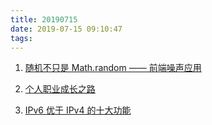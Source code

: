 ```yaml
---
title: 20190715
date: 2019-07-15 09:10:47
tags:
---
```


1. [随机不只是 Math.random —— 前端噪声应用](https://juejin.im/post/5d285648f265da1b942176d8)

2. [个人职业成长之路](https://mp.weixin.qq.com/s/-jAD9Rqd2Hh6J2I4_r0NZw)

3. [IPv6 优于 IPv4 的十大功能](https://juejin.im/post/5d254c9ef265da1b8a4f453c)